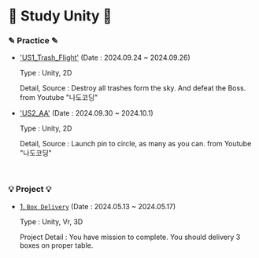 # 📖 Study Unity 📖

### ✎ Practice ✎
  - ['US1_Trash_Flight'](https://github.com/skybluejae126/Study_Unity/tree/master/US1_Trash_Flight)
     (Date : 2024.09.24 ~ 2024.09.26)

    Type : Unity, 2D

    Detail, Source : Destroy all trashes form the sky. And defeat the Boss. from Youtube "나도코딩"

  - ['US2_AA'](https://github.com/skybluejae126/Study_Unity/tree/master/US2_AA)
     (Date : 2024.09.30 ~ 2024.10.1)

    Type : Unity, 2D

    Detail, Source : Launch pin to circle, as many as you can. from Youtube "나도코딩"

<br>

### 💡 Project 💡
  - [1. `Box Delivery`](https://github.com/skybluejae126/Study_Unity/tree/master/Box_Delivery)
     (Date : 2024.05.13 ~ 2024.05.17)

    Type : Unity, Vr, 3D

    Project Detail : You have mission to complete. You should delivery 3 boxes on proper table.
    
 
    
